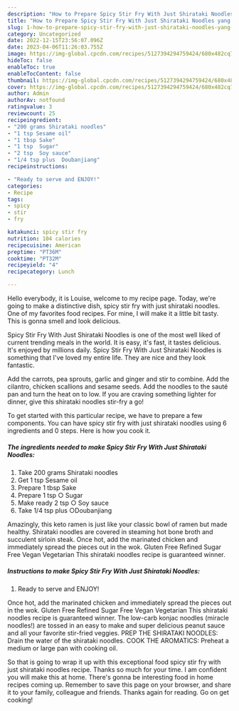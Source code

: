 ```yaml
---
description: "How to Prepare Spicy Stir Fry With Just Shirataki Noodles yang Very Delicious"
title: "How to Prepare Spicy Stir Fry With Just Shirataki Noodles yang Very Delicious"
slug: 1-how-to-prepare-spicy-stir-fry-with-just-shirataki-noodles-yang-very-delicious
category: Uncategorized
date: 2022-12-15T23:56:07.096Z
date: 2023-04-06T11:26:03.755Z
image: https://img-global.cpcdn.com/recipes/5127394294759424/680x482cq70/spicy-stir-fry-with-just-shirataki-noodles-recipe-main-photo.jpg
hideToc: false
enableToc: true
enableTocContent: false
thumbnail: https://img-global.cpcdn.com/recipes/5127394294759424/680x482cq70/spicy-stir-fry-with-just-shirataki-noodles-recipe-main-photo.jpg
cover: https://img-global.cpcdn.com/recipes/5127394294759424/680x482cq70/spicy-stir-fry-with-just-shirataki-noodles-recipe-main-photo.jpg
author: Admin
authorAv: notfound
ratingvalue: 3
reviewcount: 25
recipeingredient:
- "200 grams Shirataki noodles"
- "1 tsp Sesame oil"
- "1 tbsp Sake"
- "1 tsp  Sugar"
- "2 tsp  Soy sauce"
- "1/4 tsp plus  Doubanjiang"
recipeinstructions:

- "Ready to serve and ENJOY!"
categories:
- Recipe
tags:
- spicy
- stir
- fry

katakunci: spicy stir fry 
nutrition: 104 calories
recipecuisine: American
preptime: "PT36M"
cooktime: "PT32M"
recipeyield: "4"
recipecategory: Lunch

---
```



Hello everybody, it is Louise, welcome to my recipe page. Today, we're going to make a distinctive dish, spicy stir fry with just shirataki noodles. One of my favorites food recipes. For mine, I will make it a little bit tasty. This is gonna smell and look delicious.

Spicy Stir Fry With Just Shirataki Noodles is one of the most well liked of current trending meals in the world. It is easy, it's fast, it tastes delicious. It's enjoyed by millions daily. Spicy Stir Fry With Just Shirataki Noodles is something that I've loved my entire life. They are nice and they look fantastic.

Add the carrots, pea sprouts, garlic and ginger and stir to combine. Add the cilantro, chicken scallions and sesame seeds. Add the noodles to the sauté pan and turn the heat on to low. If you are craving something lighter for dinner, give this shirataki noodles stir-fry a go!


To get started with this particular recipe, we have to prepare a few components. You can have spicy stir fry with just shirataki noodles using 6 ingredients and 0 steps. Here is how you cook it.

<!--inarticleads1-->

##### The ingredients needed to make Spicy Stir Fry With Just Shirataki Noodles:

1. Take 200 grams Shirataki noodles
1. Get 1 tsp Sesame oil
1. Prepare 1 tbsp Sake
1. Prepare 1 tsp ○ Sugar
1. Make ready 2 tsp ○ Soy sauce
1. Take 1/4 tsp plus  ○Doubanjiang


Amazingly, this keto ramen is just like your classic bowl of ramen but made healthy. Shirataki noodles are covered in steaming hot bone broth and succulent sirloin steak. Once hot, add the marinated chicken and immediately spread the pieces out in the wok. Gluten Free Refined Sugar Free Vegan Vegetarian This shirataki noodles recipe is guaranteed winner. 

<!--inarticleads2-->

##### Instructions to make Spicy Stir Fry With Just Shirataki Noodles:


1. Ready to serve and ENJOY!

Once hot, add the marinated chicken and immediately spread the pieces out in the wok. Gluten Free Refined Sugar Free Vegan Vegetarian This shirataki noodles recipe is guaranteed winner. The low-carb konjac noodles (miracle noodles!) are tossed in an easy to make and super delicious peanut sauce and all your favorite stir-fried veggies. PREP THE SHIRATAKI NOODLES: Drain the water of the shirataki noodles. COOK THE AROMATICS: Preheat a medium or large pan with cooking oil. 

So that is going to wrap it up with this exceptional food spicy stir fry with just shirataki noodles recipe. Thanks so much for your time. I am confident you will make this at home. There's gonna be interesting food in home recipes coming up. Remember to save this page on your browser, and share it to your family, colleague and friends. Thanks again for reading. Go on get cooking!
